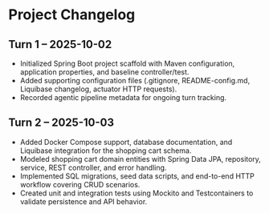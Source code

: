 # Project Changelog

## Turn 1 – 2025-10-02
- Initialized Spring Boot project scaffold with Maven configuration, application properties, and baseline controller/test.
- Added supporting configuration files (.gitignore, README-config.md, Liquibase changelog, actuator HTTP requests).
- Recorded agentic pipeline metadata for ongoing turn tracking.

## Turn 2 – 2025-10-03
- Added Docker Compose support, database documentation, and Liquibase integration for the shopping cart schema.
- Modeled shopping cart domain entities with Spring Data JPA, repository, service, REST controller, and error handling.
- Implemented SQL migrations, seed data scripts, and end-to-end HTTP workflow covering CRUD scenarios.
- Created unit and integration tests using Mockito and Testcontainers to validate persistence and API behavior.
